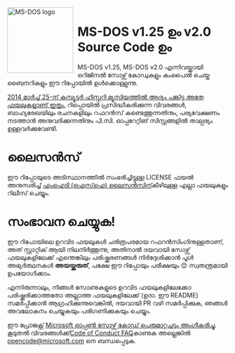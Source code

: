 <img width="150" height="150" align="left" style="float: left; margin: 0 10px 0 0;" alt="MS-DOS logo" src="https://github.com/Microsoft/MS-DOS/blob/master/msdos-logo.png">   

# MS-DOS v1.25 ഉം v2.0 Source Code ഉം
MS-DOS v1.25, MS-DOS v2.0 എന്നിവയ്ക്കായി ഒറിജിനൽ സോഴ്സ് കോഡുകളും കംപൈൽ ചെയ്ത ബൈനറികളും ഈ റിപ്പോയിൽ ഉൾക്കൊള്ളുന്നു.

[2014 മാർച്ച് 25-ന് കമ്പ്യൂട്ടർ ഹിസ്റ്ററി മ്യൂസിയത്തിൽ ആദ്യം പങ്കിട്ട അതേ ഫയലുകളാണ് ഇതും.]( http://www.computerhistory.org/atchm/microsoft-ms-dos-early-source-code/) റിപ്പൊയിൽ പ്രസിദ്ധീകരിക്കുന്ന വിവരങ്ങൾ, ബാഹ്യരേഖയിലും രചനകളിലും റഫറൻസ് കണ്ടെത്തുന്നതിനും, പര്യവേക്ഷണം നടത്താൻ അനുവദിക്കുന്നതിനും പി.സി. ഓപ്പറേറ്റിങ് സിസ്റ്റങ്ങളിൽ താല്പര്യം ഉള്ളവർക്കുവേണ്ടി.

# ലൈസൻസ്
ഈ റിപ്പോയുടെ അടിസ്ഥാനത്തിൽ സംഭരിച്ചിട്ടുള്ള LICENSE ഫയൽ അനുസരിച്ച് [എംഐടി (ഒഎസ്ഐ) ലൈസൻസിന്]( https://en.wikipedia.org/wiki/MIT_License)കീഴിലുള്ള എല്ലാ ഫയലുകളും റിലീസ് ചെയ്യും.

# സംഭാവന ചെയ്യുക!
ഈ റിപോയിലെ ഉറവിട ഫയലുകൾ ചരിത്രപരമായ റഫറൻസിംഗിനുള്ളതാണ്, അത് സ്റ്റാറ്റിക് ആയി നിലനിർത്തുന്നു, അതിനാൽ ദയവായി സോഴ്സ് ഫയലുകളിലേക്ക് എന്തെങ്കിലും പരിഷ്ക്കരണങ്ങൾ നിർദ്ദേശിക്കാൻ പൂൾ അഭ്യർത്ഥനകൾ **അയയ്ക്കരുത്**, പക്ഷേ ഈ റിപ്പോയും പരീക്ഷയും 😊 സ്വതന്ത്രമായി ഉപയോഗിക്കാം.

എന്നിരുന്നാലും, നിങ്ങൾ സോണുകളുടെ ഉറവിട ഫയലുകളിലേക്കോ പരിഷ്ക്കരിക്കാത്തതോ അല്ലാത്ത ഫയലുകളിലേക്ക് (ഉദാ. ഈ README) സമർപ്പിക്കാൻ ആഗ്രഹിക്കുന്നുവെങ്കിൽ, ദയവായി PR വഴി സമർപ്പിക്കുക, ഞങ്ങൾ അവലോകനം ചെയ്യുകയും പരിഗണിക്കുകയും ചെയ്യും.

ഈ പ്രോജക്റ്റ് [Microsoft ഓപ്പൺ സോഴ്സ് കോഡ് പെരുമാറ്റച്ചട്ടം അംഗീകരിച്ചു](https://opensource.microsoft.com/codeofconduct/). കൂടുതൽ വിവരങ്ങൾക്ക്[Code of Conduct FAQ](https://opensource.microsoft.com/codeofconduct/faq/)കാണുക അല്ലെങ്കിൽ [opencode@microsoft.com](mailto:opencode@microsoft.com) നെ ബന്ധപ്പെടുക.
